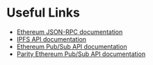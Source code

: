 # Useful Links

- [Ethereum JSON-RPC documentation](https://github.com/ethereum/wiki/wiki/JSON-RPC)
- [IPFS API documentation](https://ipfs.io/docs/api/)
- [Ethereum Pub/Sub API documentation](https://github.com/ethereum/go-ethereum/wiki/RPC-PUB-SUB)
- [Parity Ethereum Pub/Sub API documentation](https://wiki.parity.io/JSONRPC-Parity-Pub-Sub-module.html)
